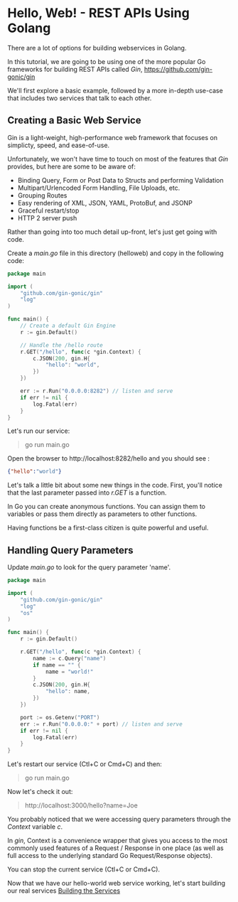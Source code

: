 # Hello, Web! - REST APIs Using Golang

There are a lot of options for building webservices in Golang.

In this tutorial, we are going to be using one of the more popular Go frameworks for building REST APIs called *Gin*, https://github.com/gin-gonic/gin

We'll first explore a basic example, followed by a more in-depth use-case that includes two services that talk to each other.

## Creating a Basic Web Service

Gin is a light-weight, high-performance web framework that focuses on simplicty, speed, and ease-of-use.

Unfortunately, we won't have time to touch on most of the features that *Gin* provides, but here are some to be aware of:
- Binding Query, Form or Post Data to Structs and performing Validation
- Multipart/Urlencoded Form Handling, File Uploads, etc.
- Grouping Routes
- Easy rendering of XML, JSON, YAML, ProtoBuf, and JSONP
- Graceful restart/stop
- HTTP 2 server push

Rather than going into too much detail up-front, let's just get going with code.

Create a *main.go* file in this directory (helloweb) and copy in the following code:

```go
package main

import (
	"github.com/gin-gonic/gin"
	"log"
)

func main() {
	// Create a default Gin Engine
	r := gin.Default()

    // Handle the /hello route
	r.GET("/hello", func(c *gin.Context) {		
		c.JSON(200, gin.H{
			"hello": "world",
		})
	})

	err := r.Run("0.0.0.0:8282") // listen and serve
	if err != nil {
		log.Fatal(err)
	}
}
```

Let's run our service:
> go run main.go

Open the browser to http://localhost:8282/hello and you should see :
```json
{"hello":"world"}
```

Let's talk a little bit about some new things in the code.  First, you'll notice that the last parameter passed into *r.GET* is a function.

In Go you can create anonymous functions. You can assign them to variables or pass them directly as parameters to other functions.

Having functions be a first-class citizen is quite powerful and useful.

## Handling Query Parameters

Update *main.go* to look for the query parameter 'name'.

```go
package main

import (
	"github.com/gin-gonic/gin"
	"log"
	"os"
)

func main() {
	r := gin.Default()

	r.GET("/hello", func(c *gin.Context) {
		name := c.Query("name")
		if name == "" {
			name = "world!"
		}
		c.JSON(200, gin.H{
			"hello": name,
		})
	})

	port := os.Getenv("PORT")
	err := r.Run("0.0.0.0:" + port) // listen and serve
	if err != nil {
		log.Fatal(err)
	}
}
```

Let's restart our service (Ctl+C or Cmd+C) and then:
> go run main.go  

Now let's check it out:
> http://localhost:3000/hello?name=Joe

You probably noticed that we were accessing query parameters through the *Context* variable *c*.

In *gin*, Context is a convenience wrapper that gives you access to the most commonly used features of a Request / Response in one place (as well as full access to the underlying standard Go Request/Response objects).

You can stop the current service (Ctl+C or Cmd+C).

Now that we have our hello-world web service working, let's start building our real services [Building the Services](../services)
